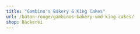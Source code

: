 ```yaml
---
title: "Gambino's Bakery & King Cakes"
url: /baton-rouge/gambinos-bakery-und-king-cakes/
shop: Bäckerei
---
```

